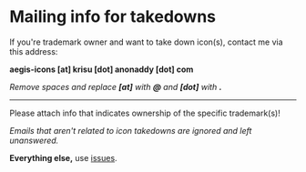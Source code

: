 # Mailing info for takedowns

If you're trademark owner and want to take down icon(s), contact me via this address:

**aegis-icons [at] krisu [dot] anonaddy [dot] com**

_Remove spaces and replace **[at]** with **@** and **[dot]** with **.**_

----

Please attach info that indicates ownership of the specific trademark(s)!

*Emails that aren't related to icon takedowns are ignored and left unanswered.*

**Everything else,** use [issues](https://github.com/krisu5/aegis-icons/issues).